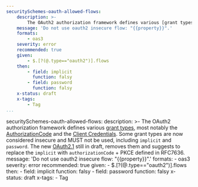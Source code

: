 ```yaml
---
securitySchemes-oauth-allowed-flows:
    description: >-
        The OAuth2 authorization framework defines various [grant types](https://tools.ietf.org/html/rfc6749#section-1.3), most notably the [AuthorizationCode](https://tools.ietf.org/html/rfc6749#section-1.3.1) and the [Client Credentials](https://tools.ietf.org/html/rfc6749#section-1.3.4). Some grant types are now considered insecure and MUST not be used, including `implicit` and `password`. The new [OAuth2.1](https://tools.ietf.org/html/draft-ietf-oauth-v2-1-01)  still in draft, removes them and suggests to replace the `implicit` with `authorizationCode` + PKCE defined in RFC7636.
    message: 'Do not use oauth2 insecure flow: "{{property}}".'
    formats:
        - oas3
    severity: error
    recommended: true
    given:
        - $.[?(@.type=="oauth2")].flows
    then:
        - field: implicit
          function: falsy
        - field: password
          function: falsy
    x-status: draft
    x-tags:
        - Tag          
...
```

securitySchemes-oauth-allowed-flows:
    description: >-
        The OAuth2 authorization framework defines various [grant types](https://tools.ietf.org/html/rfc6749#section-1.3), most notably the [AuthorizationCode](https://tools.ietf.org/html/rfc6749#section-1.3.1) and the [Client Credentials](https://tools.ietf.org/html/rfc6749#section-1.3.4). Some grant types are now considered insecure and MUST not be used, including `implicit` and `password`. The new [OAuth2.1](https://tools.ietf.org/html/draft-ietf-oauth-v2-1-01)  still in draft, removes them and suggests to replace the `implicit` with `authorizationCode` + PKCE defined in RFC7636.
    message: 'Do not use oauth2 insecure flow: "{{property}}".'
    formats:
        - oas3
    severity: error
    recommended: true
    given:
        - $.[?(@.type=="oauth2")].flows
    then:
        - field: implicit
          function: falsy
        - field: password
          function: falsy
    x-status: draft
    x-tags:
        - Tag